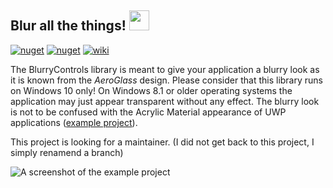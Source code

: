 ## Blur all the things! <img src="https://i.imgur.com/zbZR9o9.png" height="32">

[![nuget](https://img.shields.io/nuget/v/BlurryControls.svg?style=flat-square&colorB=1E90FF)](https://www.nuget.org/packages/BlurryControls)
[![nuget](https://img.shields.io/nuget/dt/BlurryControls.svg?style=flat-square&colorB=A8A8A8)](https://www.nuget.org/packages/BlurryControls)
[![wiki](https://img.shields.io/badge/example-wiki-default.svg?style=flat-square&colorB=FFAA00 )](https://github.com/ConfusedHorse/BlurryControls/wiki)

The BlurryControls library is meant to give your application a blurry look as it is known from the _AeroGlass_ design.
Please consider that this library runs on Windows 10 only! On Windows 8.1 or older operating systems the application may just appear transparent without any effect. The blurry look is not to be confused with the Acrylic Material appearance of UWP applications ([example project](https://github.com/ConfusedHorse/AcrylicControls)).

This project is looking for a maintainer. (I did not get back to this project, I simply renamend a branch)

![A screenshot of the example project](https://i.imgur.com/QksmG7Q.png)
